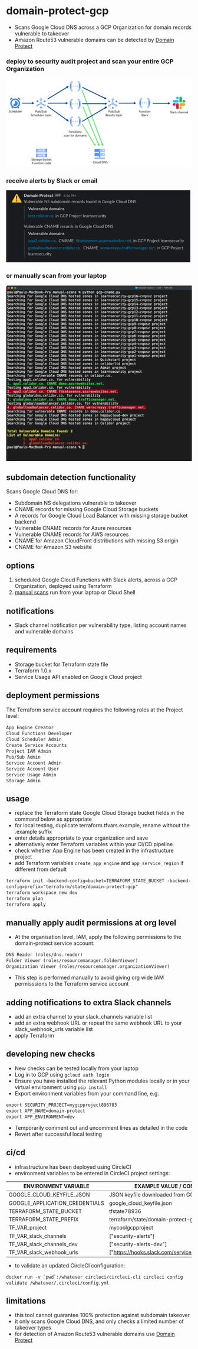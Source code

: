 # domain-protect-gcp
* Scans Google Cloud DNS across a GCP Organization for domain records vulnerable to takeover
* Amazon Route53 vulnerable domains can be detected by [Domain Protect](https://github.com/ovotech/domain-protect)

### deploy to security audit project and scan your entire GCP Organization

![Alt text](images/gcp-architecture.png?raw=true "Domain Protect GCP architecture")

### receive alerts by Slack or email

<kbd>
  <img src="images/slack-gcp.png" width="500">
</kbd>

### or manually scan from your laptop

![Alt text](manual-scans/images/gcp-cname.png?raw=true "Detect vulnerable ElasticBeanstalk CNAMEs")

## subdomain detection functionality
Scans Google Cloud DNS for:
* Subdomain NS delegations vulnerable to takeover
* CNAME records for missing Google Cloud Storage buckets
* A records for Google Cloud Load Balancer with missing storage bucket backend  
* Vulnerable CNAME records for Azure resources
* Vulnerable CNAME records for AWS resources  
* CNAME for Amazon CloudFront distributions with missing S3 origin
* CNAME for Amazon S3 website

## options
1. scheduled Google Cloud Functions with Slack alerts, across a GCP Organization, deployed using Terraform
2. [manual scans](manual-scans/README.md) run from your laptop or Cloud Shell

## notifications
* Slack channel notification per vulnerability type, listing account names and vulnerable domains

## requirements
* Storage bucket for Terraform state file
* Terraform 1.0.x
* Service Usage API enabled on Google Cloud project

## deployment permissions
The Terraform service account requires the following roles at the Project level:
```
App Engine Creator
Cloud Functions Developer
Cloud Scheduler Admin
Create Service Accounts
Project IAM Admin
Pub/Sub Admin
Service Account Admin
Service Account User
Service Usage Admin
Storage Admin
```

## usage
* replace the Terraform state Google Cloud Storage bucket fields in the command below as appropriate
* for local testing, duplicate terraform.tfvars.example, rename without the .example suffix
* enter details appropriate to your organization and save
* alternatively enter Terraform variables within your CI/CD pipeline
* check whether App Engine has been created in the infrastructure project
* add Terraform variables ```create_app_engine``` and ```app_service_region``` if different from default

```
terraform init -backend-config=bucket=TERRAFORM_STATE_BUCKET -backend-config=prefix="terraform/state/domain-protect-gcp"
terraform workspace new dev
terraform plan
terraform apply
```

## manually apply audit permissions at org level
* At the organisation level, IAM, apply the following permissions to the domain-protect service account:
```
DNS Reader (roles/dns.reader)
Folder Viewer (roles/resourcemanager.folderViewer)
Organization Viewer (roles/resourcemanager.organizationViewer) 
```
* This step is performed manually to avoid giving org wide IAM permisssions to the Terraform service account

## adding notifications to extra Slack channels
* add an extra channel to your slack_channels variable list
* add an extra webhook URL or repeat the same webhook URL to your slack_webhook_urls variable list
* apply Terraform

## developing new checks
* New checks can be tested locally from your laptop
* Log in to GCP using ```gcloud auth login```
* Ensure you have installed the relevant Python modules locally or in your virtual environment using ```pip install```
* Export environment variables from your command line, e.g. 
```
export SECURITY_PROJECT=mygcpproject896783
export APP_NAME=domain-protect
export APP_ENVIRONMENT=dev
```
* Temporarily comment out and uncomment lines as detailed in the code
* Revert after successful local testing

## ci/cd
* infrastructure has been deployed using CircleCI
* environment variables to be entered in CircleCI project settings:

| ENVIRONMENT VARIABLE            | EXAMPLE VALUE / COMMENT                          |
| ------------------------------- | -------------------------------------------------|
| GOOGLE_CLOUD_KEYFILE_JSON       | JSON keyfile downloaded from GCP console         |
| GOOGLE_APPLICATION_CREDENTIALS  | google_cloud_keyfile.json                        | 
| TERRAFORM_STATE_BUCKET          | tfstate78936                                     |
| TERRAFORM_STATE_PREFIX          | terraform/state/domain-protect-gcp               |
| TF_VAR_project                  | mycoolgcpproject                                 |       
| TF_VAR_slack_channels           | ["security-alerts"]                              |
| TF_VAR_slack_channels_dev       | ["security-alerts-dev"]                          |
| TF_VAR_slack_webhook_urls       | ["https://hooks.slack.com/services/XXX/XXX/XXX"] | 

* to validate an updated CircleCI configuration:
```
docker run -v `pwd`:/whatever circleci/circleci-cli circleci config validate /whatever/.circleci/config.yml
```

## limitations
* this tool cannot guarantee 100% protection against subdomain takeover
* it only scans Google Cloud DNS, and only checks a limited number of takeover types
* for detection of Amazon Route53 vulnerable domains use [Domain Protect](https://github.com/ovotech/domain-protect)